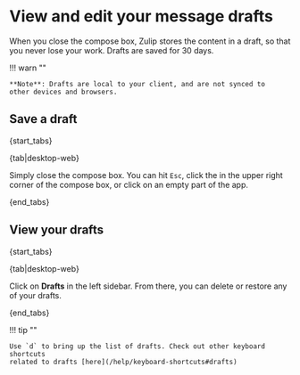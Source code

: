 # View and edit your message drafts

When you close the compose box, Zulip stores the content in a draft,
so that you never lose your work. Drafts are saved for 30 days.

!!! warn ""

    **Note**: Drafts are local to your client, and are not synced to
    other devices and browsers.

## Save a draft

{start_tabs}

{tab|desktop-web}

Simply close the compose box. You can hit `Esc`, click
the <i class="fa fa-remove"></i> in the upper right corner of the
compose box, or click on an empty part of the app.

{end_tabs}

## View your drafts

{start_tabs}

{tab|desktop-web}

Click on <i class="fa fa-pencil"></i> **Drafts** in the left sidebar.
From there, you can delete or restore any of your drafts.

{end_tabs}

!!! tip ""

    Use `d` to bring up the list of drafts. Check out other keyboard shortcuts
    related to drafts [here](/help/keyboard-shortcuts#drafts)

